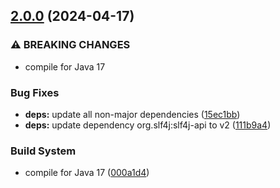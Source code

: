 ## [2.0.0](https://github.com/wetransform-os/logback-slack-appender/compare/v1.5.0...v2.0.0) (2024-04-17)


### ⚠ BREAKING CHANGES

* compile for Java 17

### Bug Fixes

* **deps:** update all non-major dependencies ([15ec1bb](https://github.com/wetransform-os/logback-slack-appender/commit/15ec1bb529903794b89318220c51ddea04b34ad6))
* **deps:** update dependency org.slf4j:slf4j-api to v2 ([111b9a4](https://github.com/wetransform-os/logback-slack-appender/commit/111b9a420b9f2b5a0d054ce86bf41c32e0f09645))


### Build System

* compile for Java 17 ([000a1d4](https://github.com/wetransform-os/logback-slack-appender/commit/000a1d4bd6acab3359e4967c9e82280ff3188716))
